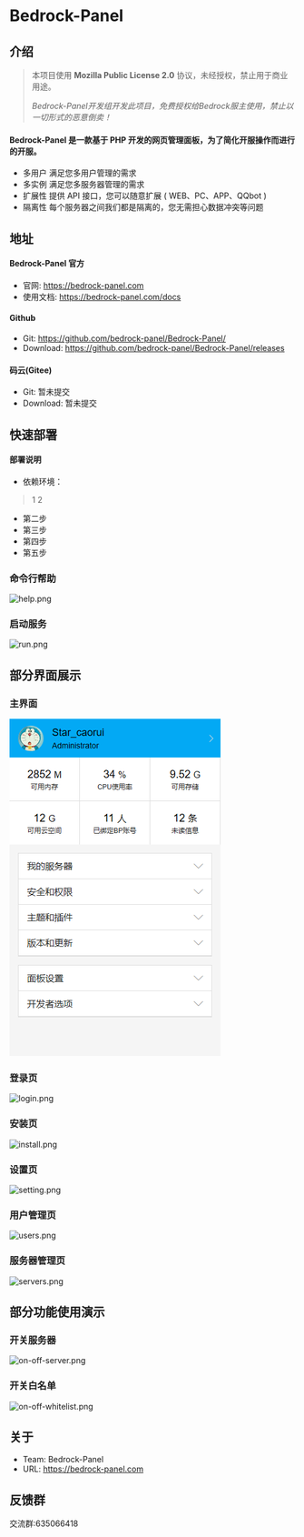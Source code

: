 # Bedrock-Panel
## 介绍

> 本项目使用 **Mozilla Public License 2.0** 协议，未经授权，禁止用于商业用途。
>
> *Bedrock-Panel开发组开发此项目，免费授权给Bedrock服主使用，禁止以一切形式的恶意倒卖！*

#### **Bedrock-Panel** 是一款基于 PHP 开发的网页管理面板，为了简化开服操作而进行的开服。

- 多用户 满足您多用户管理的需求
- 多实例 满足您多服务器管理的需求
- 扩展性 提供 API 接口，您可以随意扩展 ( WEB、PC、APP、QQbot )
- 隔离性 每个服务器之间我们都是隔离的，您无需担心数据冲突等问题

## 地址

#### Bedrock-Panel 官方

- 官网: https://bedrock-panel.com
- 使用文档: https://bedrock-panel.com/docs

#### Github

- Git: https://github.com/bedrock-panel/Bedrock-Panel/
- Download: https://github.com/bedrock-panel/Bedrock-Panel/releases

#### 码云(Gitee)

- Git: 暂未提交
- Download: 暂未提交


## 快速部署

#### 部署说明

- 依赖环境：
> 1
> 2
- 第二步
- 第三步
- 第四步
- 第五步

### 命令行帮助

![help.png](./docs/images/help.png)

### 启动服务

![run.png](./docs/images/run.png)

## 部分界面展示

### 主界面

![main.ppg](./docs/images/main.png)

### 登录页

![login.png](./docs/images/help.png)

### 安装页

![install.png](./docs/images/help.png)

### 设置页

![setting.png](./docs/images/help.png)

### 用户管理页

![users.png](./docs/images/help.png)

### 服务器管理页

![servers.png](./docs/images/help.png)


## 部分功能使用演示

### 开关服务器

![on-off-server.png](./docs/images/help.png)

### 开关白名单

![on-off-whitelist.png](./docs/images/help.png)




## 关于

- Team: Bedrock-Panel
- URL: https://bedrock-panel.com

## 反馈群

交流群:635066418
